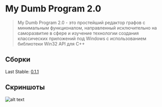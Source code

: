 # My Dumb Program 2.0

> My Dumb Program 2.0 - это простейший редактор графов с минимальным функционалом, направленный исключительно на саморазвитие в сфере и изучение технологии создания классических приложений под Windows с использованием библиотеки Win32 API для C++

## Сборки
Last Stable: [0.1.1](https://github.com/EvilPrincess/My-Dumb-Program-2.0/blob/master/Builds/0.1.1.exe)

## Скриншоты
![alt text](https://github.com/EvilPrincess/My-Dumb-Program-2.0/blob/master/Builds/preview.jpg)
